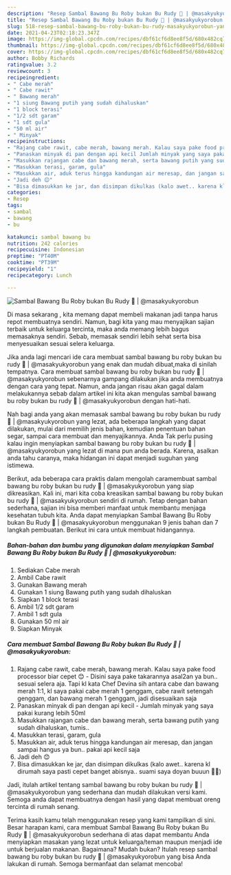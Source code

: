 ```yaml
---
description: "Resep Sambal Bawang Bu Roby bukan Bu Rudy 🤭 | @masakyukyorobun yang nikmat Untuk Jualan"
title: "Resep Sambal Bawang Bu Roby bukan Bu Rudy 🤭 | @masakyukyorobun yang nikmat Untuk Jualan"
slug: 518-resep-sambal-bawang-bu-roby-bukan-bu-rudy-masakyukyorobun-yang-nikmat-untuk-jualan
date: 2021-04-23T02:18:23.347Z
image: https://img-global.cpcdn.com/recipes/dbf61cf6d8ee8f5d/680x482cq70/sambal-bawang-bu-roby-bukan-bu-rudy-🤭-masakyukyorobun-foto-resep-utama.jpg
thumbnail: https://img-global.cpcdn.com/recipes/dbf61cf6d8ee8f5d/680x482cq70/sambal-bawang-bu-roby-bukan-bu-rudy-🤭-masakyukyorobun-foto-resep-utama.jpg
cover: https://img-global.cpcdn.com/recipes/dbf61cf6d8ee8f5d/680x482cq70/sambal-bawang-bu-roby-bukan-bu-rudy-🤭-masakyukyorobun-foto-resep-utama.jpg
author: Bobby Richards
ratingvalue: 3.2
reviewcount: 3
recipeingredient:
- " Cabe merah"
- " Cabe rawit"
- " Bawang merah"
- "1 siung Bawang putih yang sudah dihaluskan"
- "1 block terasi"
- "1/2 sdt garam"
- "1 sdt gula"
- "50 ml air"
- " Minyak"
recipeinstructions:
- "Rajang cabe rawit, cabe merah, bawang merah. Kalau saya pake food processor biar cepet 😊 Disini saya pake takarannya asal2an ya bun.. sesuai selera aja. Tapi kl kata Chef Devina sih antara cabe dan bawang merah 1:1, kl saya pakai cabe merah 1 genggam, cabe rawit setengah genggam, dan bawang merah 1 genggam, jadi disesuaikan saja"
- "Panaskan minyak di pan dengan api kecil Jumlah minyak yang saya pakai kurang lebih 50ml"
- "Masukkan rajangan cabe dan bawang merah, serta bawang putih yang sudah dihaluskan, tumis.."
- "Masukkan terasi, garam, gula"
- "Masukkan air, aduk terus hingga kandungan air meresap, dan jangan sampai hangus ya bun.. pakai api kecil saja"
- "Jadi deh 😊"
- "Bisa dimasukkan ke jar, dan disimpan dikulkas (kalo awet.. karena kl dirumah saya pasti cepet banget abisnya.. suami saya doyan buuun 🤣🤣)"
categories:
- Resep
tags:
- sambal
- bawang
- bu

katakunci: sambal bawang bu 
nutrition: 242 calories
recipecuisine: Indonesian
preptime: "PT40M"
cooktime: "PT39M"
recipeyield: "1"
recipecategory: Lunch

---
```



![Sambal Bawang Bu Roby bukan Bu Rudy 🤭 | @masakyukyorobun](https://img-global.cpcdn.com/recipes/dbf61cf6d8ee8f5d/680x482cq70/sambal-bawang-bu-roby-bukan-bu-rudy-🤭-masakyukyorobun-foto-resep-utama.jpg)

Di masa  sekarang , kita memang dapat membeli makanan jadi tanpa harus repot membuatnya sendiri. Namun, bagi kita yang mau menyajikan sajian terbaik untuk keluarga tercinta, maka anda memang lebih bagus memasaknya sendiri. Sebab, memasak sendiri lebih sehat serta bisa menyesuaikan sesuai selera keluarga.

Jika anda lagi mencari ide cara membuat sambal bawang bu roby bukan bu rudy 🤭 | @masakyukyorobun yang enak dan mudah dibuat,maka di sinilah tempatnya. Cara membuat sambal bawang bu roby bukan bu rudy 🤭 | @masakyukyorobun  sebenarnya gampang dilakukan jika anda membuatnya dengan cara yang tepat. Namun, anda jangan risau akan gagal dalam melakukannya 
sebab dalam artikel ini kita akan mengulas sambal bawang bu roby bukan bu rudy 🤭 | @masakyukyorobun dengan hati-hati.  



Nah bagi anda yang akan memasak sambal bawang bu roby bukan bu rudy 🤭 | @masakyukyorobun yang lezat, ada beberapa langkah yang dapat dilakukan, mulai dari memilih jenis bahan, kemudian penentuan bahan segar, sampai cara membuat dan menyajikannya. Anda Tak perlu pusing kalau ingin menyiapkan sambal bawang bu roby bukan bu rudy 🤭 | @masakyukyorobun yang lezat di mana pun anda berada. Karena, asalkan anda  tahu caranya, maka hidangan ini dapat menjadi suguhan yang istimewa.

Berikut, ada beberapa cara praktis  dalam mengolah caramembuat sambal bawang bu roby bukan bu rudy 🤭 | @masakyukyorobun yang siap dikreasikan. Kali ini, mari kita coba kreasikan sambal bawang bu roby bukan bu rudy 🤭 | @masakyukyorobun sendiri di rumah. Tetap dengan bahan sederhana, sajian ini bisa memberi manfaat untuk membantu menjaga kesehatan tubuh kita. Anda dapat menyiapkan Sambal Bawang Bu Roby bukan Bu Rudy 🤭 | @masakyukyorobun menggunakan 9 jenis bahan dan 7 langkah pembuatan. Berikut ini cara untuk membuat hidangannya.

<!--inarticleads1-->

##### Bahan-bahan dan bumbu yang digunakan dalam menyiapkan Sambal Bawang Bu Roby bukan Bu Rudy 🤭 | @masakyukyorobun:

1. Sediakan  Cabe merah
1. Ambil  Cabe rawit
1. Gunakan  Bawang merah
1. Gunakan 1 siung Bawang putih yang sudah dihaluskan
1. Siapkan 1 block terasi
1. Ambil 1/2 sdt garam
1. Ambil 1 sdt gula
1. Gunakan 50 ml air
1. Siapkan  Minyak




<!--inarticleads2-->

##### Cara membuat Sambal Bawang Bu Roby bukan Bu Rudy 🤭 | @masakyukyorobun:

1. Rajang cabe rawit, cabe merah, bawang merah. Kalau saya pake food processor biar cepet 😊 - Disini saya pake takarannya asal2an ya bun.. sesuai selera aja. Tapi kl kata Chef Devina sih antara cabe dan bawang merah 1:1, kl saya pakai cabe merah 1 genggam, cabe rawit setengah genggam, dan bawang merah 1 genggam, jadi disesuaikan saja
1. Panaskan minyak di pan dengan api kecil - Jumlah minyak yang saya pakai kurang lebih 50ml
1. Masukkan rajangan cabe dan bawang merah, serta bawang putih yang sudah dihaluskan, tumis..
1. Masukkan terasi, garam, gula
1. Masukkan air, aduk terus hingga kandungan air meresap, dan jangan sampai hangus ya bun.. pakai api kecil saja
1. Jadi deh 😊
1. Bisa dimasukkan ke jar, dan disimpan dikulkas (kalo awet.. karena kl dirumah saya pasti cepet banget abisnya.. suami saya doyan buuun 🤣🤣)




Jadi, itulah artikel tentang  sambal bawang bu roby bukan bu rudy 🤭 | @masakyukyorobun  yang sederhana dan mudah dilakukan versi kami. Semoga anda dapat membuatnya dengan hasil yang dapat membuat oreng tercinta di rumah senang. 

Terima kasih kamu telah menggunakan resep yang kami tampilkan di sini. Besar harapan kami, cara membuat  Sambal Bawang Bu Roby bukan Bu Rudy 🤭 | @masakyukyorobun sederhana di atas dapat membantu Anda menyiapkan masakan yang lezat untuk keluarga/teman maupun menjadi ide untuk berjualan makanan. Bagaimana? Mudah bukan? Itulah resep sambal bawang bu roby bukan bu rudy 🤭 | @masakyukyorobun yang bisa Anda lakukan di rumah. Semoga bermanfaat dan selamat mencoba!

